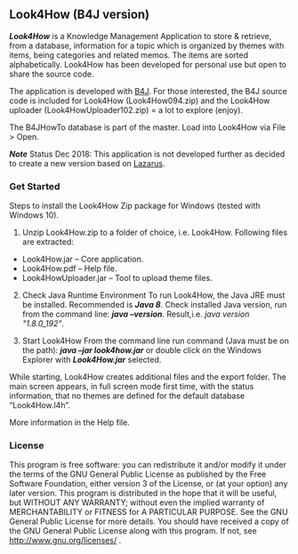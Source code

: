 ## Look4How (B4J version)

***Look4How*** is a Knowledge Management Application to store & retrieve, from a database, information for a topic which is organized by themes with items, being categories and related memos. The items are sorted alphabetically.
Look4How has been developed for personal use but open to share the source code. 

The application is developed with [B4J](http://https://www.b4x.com/b4j.html).
For those interested, the B4J source code is included for Look4How (Look4How094.zip) and the Look4How uploader (Look4HowUploader102.zip) = a lot to explore (enjoy).

The B4JHowTo database is part of the master. Load into Look4How via File > Open.

***Note***
Status Dec 2018: This application is not developed further as decided to create a new version based on [Lazarus](https://www.lazarus-ide.org/).

### Get Started
Steps to install the Look4How Zip package for Windows (tested with Windows 10). 
 
1. Unzip Look4How.zip to a folder of choice, i.e. Look4How.
Following files are extracted:
* Look4How.jar – Core application.
* Look4How.pdf – Help file.
* Look4HowUploader.jar – Tool to upload theme files.

2. Check Java Runtime Environment
To run Look4How, the Java JRE must be installed. Recommended is ***Java 8***.
Check installed Java version, run from the command line: ***java –version***. Result,i.e. _java version "1.8.0_192"_.

3. Start Look4How
From the command line run command (Java must be on the path): ***java –jar look4how.jar*** 
or
double click on the Windows Explorer with ***Look4How.jar*** selected.

While starting, Look4How creates additional files and the export folder.
The main screen appears, in full screen mode first time, with the status information, that no themes are defined for the default database “Look4How.l4h”. 

More information in the Help file.

### License
This program is free software: you can redistribute it and/or modify it under the terms of the GNU General Public License as published by the Free Software Foundation, either version 3 of the License, or (at your option) any later version. This program is distributed in the hope that it will be useful, but WITHOUT ANY WARRANTY; without even the implied warranty of MERCHANTABILITY or FITNESS for A PARTICULAR PURPOSE.  See the GNU General Public License for more details. You should have received a copy of the GNU General Public License along with this program. If not, see http://www.gnu.org/licenses/ . 
 
